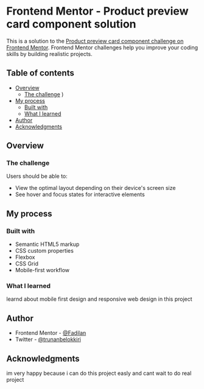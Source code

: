 # Frontend Mentor - Product preview card component solution

This is a solution to the [Product preview card component challenge on Frontend Mentor](https://www.frontendmentor.io/challenges/product-preview-card-component-GO7UmttRfa). Frontend Mentor challenges help you improve your coding skills by building realistic projects. 

## Table of contents

- [Overview](#overview)
  - [The challenge](#the-challenge)
)
- [My process](#my-process)
  - [Built with](#built-with)
  - [What I learned](#what-i-learned)
- [Author](#author)
- [Acknowledgments](#acknowledgments)


## Overview

### The challenge

Users should be able to:

- View the optimal layout depending on their device's screen size
- See hover and focus states for interactive elements


## My process

### Built with

- Semantic HTML5 markup
- CSS custom properties
- Flexbox
- CSS Grid
- Mobile-first workflow



### What I learned

learnd about mobile first design and responsive web design in this project



## Author

- Frontend Mentor - [@Fadilan](https://www.frontendmentor.io/profile/Fadilano)
- Twitter - [@trunanbelokkiri](https://www.twitter.com/trunanbelokkiri)

## Acknowledgments

im very happy because i can do this project easly and cant wait to do real project
